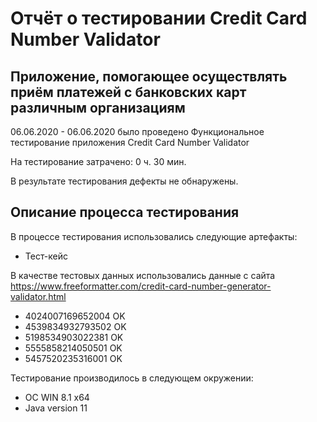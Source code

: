 # Отчёт о тестировании Credit Card Number Validator

## Приложение, помогающее осуществлять приём платежей с банковских карт различным организациям

06.06.2020 - 06.06.2020 было проведено Функциональное тестирование приложения Credit Card Number Validator

На тестирование затрачено: 0 ч. 30 мин.

В результате тестирования дефекты не обнаружены.

## Описание процесса тестирования

В процессе тестирования использовались следующие артефакты:
* Тест-кейс


В качестве тестовых данных использовались данные с сайта https://www.freeformatter.com/credit-card-number-generator-validator.html

* 4024007169652004 OK
* 4539834932793502 OK
* 5198534903022381 OK
* 5555858214050501 OK
* 5457520235316001 OK

Тестирование производилось в следующем окружении:
* ОС WIN 8.1 x64
* Java version 11
